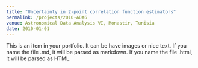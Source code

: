 ```yaml
---
title: "Uncertainty in 2-point correlation function estimators"
permalink: /projects/2010-ADA6
venue: Astronomical Data Analysis VI, Monastir, Tunisia
date: 2010-01-01
---
```


This is an item in your portfolio. It can be have images or nice text. If you name the file .md, it will be parsed as markdown. If you name the file .html, it will be parsed as HTML. 

